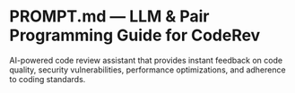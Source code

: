 # PROMPT.md — LLM & Pair Programming Guide for CodeRev

AI-powered code review assistant that provides instant feedback on code quality, security vulnerabilities, performance optimizations, and adherence to coding standards.
